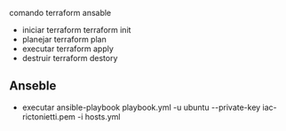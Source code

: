 comando terraform ansable

- iniciar terraform
    terraform init
- planejar 
    terraform plan
- executar
    terraform apply
- destruir
    terraform destory

Anseble
-
- executar 
    ansible-playbook playbook.yml -u ubuntu --private-key iac-rictonietti.pem -i hosts.yml